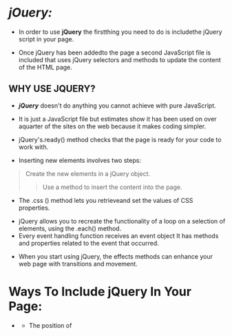# _jOuery:_
-  In order to use **jQuery** the firstthing you need to do is includethe jQuery script in your page.
*  Once jQuery has been addedto the page a second JavaScript file is included that uses jQuery selectors and methods to update
   the content of the HTML page.

## WHY USE JQUERY? 
+ ***jQuery*** doesn't do anything you cannot achieve with pure JavaScript.
- It is just a JavaScript file but estimates show it has been used on over aquarter of the sites on the web
  because it makes coding simpler.
* jQuery's.ready() method checks that the page is ready for your code to work with.
-  Inserting new elements involves two steps:
> Create the new elements in a jQuery object.
>> Use a method to insert the content into the page. 
+ The .css () method lets you retrieveand set the values of CSS properties. 
- jQuery allows you to recreate the functionality of a loop on a selection of elements, using the .each() method. 
- Every event handling function receives an event object It has methods and properties related to the event that occurred. 
* When you start using jQuery, the effects methods can enhance your web page with transitions and movement. 

# Ways To Include jQuery In Your Page:

- <script src=" //ajax .googl eapi s . com/ ajax/l i bs/ jquery / 1.10. 2/ jquery .min. js ">
</ script>
-<script> window .jQuery 11 document. write (' <script src=" j s/j query- 1.10. 2 .j s 11><\jscri pt> ' )
</script> 
+ The position of <script> elements can affect how quickly a web page seems to load. 



